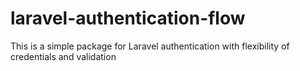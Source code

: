# laravel-authentication-flow
This is a simple package for Laravel authentication with flexibility of credentials and validation
